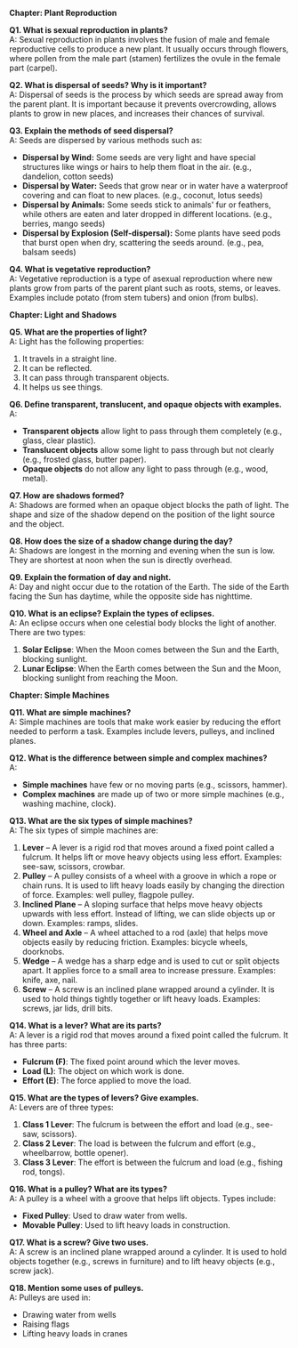 **Chapter: Plant Reproduction**

**Q1. What is sexual reproduction in plants?**  
A: Sexual reproduction in plants involves the fusion of male and female reproductive cells to produce a new plant. It usually occurs through flowers, where pollen from the male part (stamen) fertilizes the ovule in the female part (carpel).

**Q2. What is dispersal of seeds? Why is it important?**  
A: Dispersal of seeds is the process by which seeds are spread away from the parent plant. It is important because it prevents overcrowding, allows plants to grow in new places, and increases their chances of survival.

**Q3. Explain the methods of seed dispersal?**  
A: Seeds are dispersed by various methods such as:
- **Dispersal by Wind:** Some seeds are very light and have special structures like wings or hairs to help them float in the air. (e.g., dandelion, cotton seeds)
- **Dispersal by Water:** Seeds that grow near or in water have a waterproof covering and can float to new places. (e.g., coconut, lotus seeds)
- **Dispersal by Animals:** Some seeds stick to animals' fur or feathers, while others are eaten and later dropped in different locations. (e.g., berries, mango seeds)
- **Dispersal by Explosion (Self-dispersal):** Some plants have seed pods that burst open when dry, scattering the seeds around. (e.g., pea, balsam seeds)

**Q4. What is vegetative reproduction?**  
A: Vegetative reproduction is a type of asexual reproduction where new plants grow from parts of the parent plant such as roots, stems, or leaves. Examples include potato (from stem tubers) and onion (from bulbs).
 
**Chapter: Light and Shadows**

**Q5. What are the properties of light?**  
A: Light has the following properties:
1. It travels in a straight line.
2. It can be reflected.
3. It can pass through transparent objects.
4. It helps us see things.

**Q6. Define transparent, translucent, and opaque objects with examples.**  
A:
- **Transparent objects** allow light to pass through them completely (e.g., glass, clear plastic).
- **Translucent objects** allow some light to pass through but not clearly (e.g., frosted glass, butter paper).
- **Opaque objects** do not allow any light to pass through (e.g., wood, metal).

**Q7. How are shadows formed?**  
A: Shadows are formed when an opaque object blocks the path of light. The shape and size of the shadow depend on the position of the light source and the object.

**Q8. How does the size of a shadow change during the day?**  
A: Shadows are longest in the morning and evening when the sun is low. They are shortest at noon when the sun is directly overhead.

**Q9. Explain the formation of day and night.**  
A: Day and night occur due to the rotation of the Earth. The side of the Earth facing the Sun has daytime, while the opposite side has nighttime.

**Q10. What is an eclipse? Explain the types of eclipses.**  
A: An eclipse occurs when one celestial body blocks the light of another. There are two types:
1. **Solar Eclipse**: When the Moon comes between the Sun and the Earth, blocking sunlight.
2. **Lunar Eclipse**: When the Earth comes between the Sun and the Moon, blocking sunlight from reaching the Moon.
 
**Chapter: Simple Machines**

**Q11. What are simple machines?**  
A: Simple machines are tools that make work easier by reducing the effort needed to perform a task. Examples include levers, pulleys, and inclined planes.

**Q12. What is the difference between simple and complex machines?**  
A:
- **Simple machines** have few or no moving parts (e.g., scissors, hammer).
- **Complex machines** are made up of two or more simple machines (e.g., washing machine, clock).

**Q13. What are the six types of simple machines?**  
A: The six types of simple machines are:
1. **Lever** – A lever is a rigid rod that moves around a fixed point called a fulcrum. It helps lift or move heavy objects using less effort. Examples: see-saw, scissors, crowbar.
2. **Pulley** – A pulley consists of a wheel with a groove in which a rope or chain runs. It is used to lift heavy loads easily by changing the direction of force. Examples: well pulley, flagpole pulley.
3. **Inclined Plane** – A sloping surface that helps move heavy objects upwards with less effort. Instead of lifting, we can slide objects up or down. Examples: ramps, slides.
4. **Wheel and Axle** – A wheel attached to a rod (axle) that helps move objects easily by reducing friction. Examples: bicycle wheels, doorknobs.
5. **Wedge** – A wedge has a sharp edge and is used to cut or split objects apart. It applies force to a small area to increase pressure. Examples: knife, axe, nail.
6. **Screw** – A screw is an inclined plane wrapped around a cylinder. It is used to hold things tightly together or lift heavy loads. Examples: screws, jar lids, drill bits.

**Q14. What is a lever? What are its parts?**  
A: A lever is a rigid rod that moves around a fixed point called the fulcrum. It has three parts:
- **Fulcrum (F)**: The fixed point around which the lever moves.
- **Load (L)**: The object on which work is done.
- **Effort (E)**: The force applied to move the load.

**Q15. What are the types of levers? Give examples.**  
A: Levers are of three types:
1. **Class 1 Lever**: The fulcrum is between the effort and load (e.g., see-saw, scissors).
2. **Class 2 Lever**: The load is between the fulcrum and effort (e.g., wheelbarrow, bottle opener).
3. **Class 3 Lever**: The effort is between the fulcrum and load (e.g., fishing rod, tongs).

**Q16. What is a pulley? What are its types?**  
A: A pulley is a wheel with a groove that helps lift objects. Types include:
- **Fixed Pulley**: Used to draw water from wells.
- **Movable Pulley**: Used to lift heavy loads in construction.

**Q17. What is a screw? Give two uses.**  
A: A screw is an inclined plane wrapped around a cylinder. It is used to hold objects together (e.g., screws in furniture) and to lift heavy objects (e.g., screw jack).

**Q18. Mention some uses of pulleys.**  
A: Pulleys are used in:
- Drawing water from wells
- Raising flags
- Lifting heavy loads in cranes
